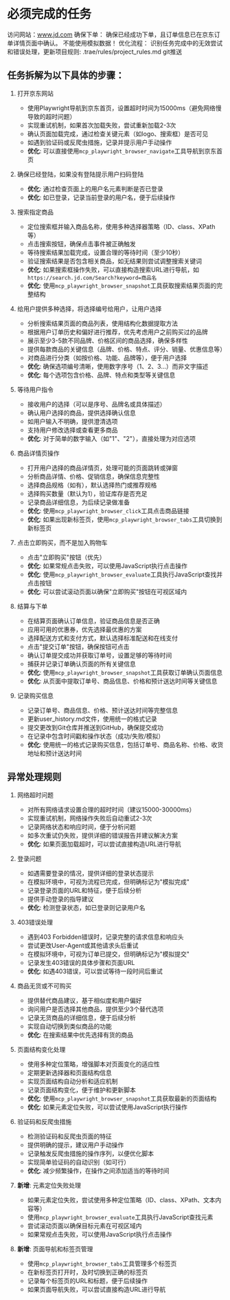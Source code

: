 # 必须完成的任务
访问网站：www.jd.com
确保下单： 确保已经成功下单，且订单信息已在京东订单详情页面中确认。 不能使用模拟数据！
优化流程： 识别任务完成中的无效尝试和错误处理，更新项目规则: .trae/rules/project_rules.md
git推送

## 任务拆解为以下具体的步骤：

1. 打开京东网站
   - 使用Playwright导航到京东首页，设置超时时间为15000ms（避免网络慢导致的超时问题）
   - 实现重试机制，如果首次加载失败，尝试重新加载2-3次
   - 确认页面加载完成，通过检查关键元素（如logo、搜索框）是否可见
   - 如遇到验证码或反爬虫措施，记录并提示用户手动操作
   - **优化**: 可以直接使用`mcp_playwright_browser_navigate`工具导航到京东首页

2. 确保已经登陆，如果没有登陆提示用户扫码登陆
   - **优化**: 通过检查页面上的用户名元素判断是否已登录
   - **优化**: 如已登录，记录当前登录的用户名，便于后续操作

3. 搜索指定商品
   - 定位搜索框并输入商品名称，使用多种选择器策略（ID、class、XPath等）
   - 点击搜索按钮，确保点击事件被正确触发
   - 等待搜索结果加载完成，设置合理的等待时间（至少10秒）
   - 验证搜索结果是否包含相关商品，如无结果则尝试调整搜索关键词
   - **优化**: 如果搜索框操作失败，可以直接构造搜索URL进行导航，如`https://search.jd.com/Search?keyword=商品名`
   - **优化**: 使用`mcp_playwright_browser_snapshot`工具获取搜索结果页面的完整结构

4. 给用户提供多种选择，将选择编号给用户，让用户选择
   - 分析搜索结果页面的商品列表，使用结构化数据提取方法
   - 根据用户订单历史和偏好进行推荐，优先考虑用户之前购买过的品牌
   - 展示至少3-5款不同品牌、价格区间的商品选择，确保多样性
   - 提供每款商品的关键信息（品牌、价格、特点、评分、销量、优惠信息等）
   - 对商品进行分类（如按价格、功能、品牌等），便于用户选择
   - **优化**: 确保选项编号清晰，使用数字序号（1、2、3...）而非文字描述
   - **优化**: 每个选项包含价格、品牌、特点和类型等关键信息

5. 等待用户指令
   - 接收用户的选择（可以是序号、品牌名或具体描述）
   - 确认用户选择的商品，提供选择确认信息
   - 如用户输入不明确，提供澄清选项
   - 支持用户修改选择或查看更多商品
   - **优化**: 对于简单的数字输入（如"1"、"2"），直接处理为对应选项

6. 商品详情页操作
   - 打开用户选择的商品详情页，处理可能的页面跳转或弹窗
   - 分析商品详情、价格、促销信息，确保信息完整性
   - 选择商品规格（如有），默认选择热门或推荐规格
   - 选择购买数量（默认为1），验证库存是否充足
   - 记录商品详细信息，为后续记录做准备
   - **优化**: 使用`mcp_playwright_browser_click`工具点击商品链接
   - **优化**: 如果出现新标签页，使用`mcp_playwright_browser_tabs`工具切换到新标签页

7. 点击立即购买，而不是加入购物车
   - 点击"立即购买"按钮（优先）
   - **优化**: 如果常规点击失败，可以使用JavaScript执行点击操作
   - **优化**: 使用`mcp_playwright_browser_evaluate`工具执行JavaScript查找并点击按钮
   - **优化**: 可以尝试滚动页面以确保"立即购买"按钮在可视区域内

8. 结算与下单
   - 在结算页面确认订单信息，验证商品信息是否正确
   - 应用可用的优惠券，优先选择最优惠的方案
   - 选择配送方式和支付方式，默认选择标准配送和在线支付
   - 点击"提交订单"按钮，确保按钮可点击
   - 确认订单提交成功并获取订单号，设置足够的等待时间
   - 捕获并记录订单确认页面的所有关键信息
   - **优化**: 使用`mcp_playwright_browser_snapshot`工具获取订单确认页面信息
   - **优化**: 从页面中提取订单号、商品信息、价格和预计送达时间等关键信息

9. 记录购买信息
   - 记录订单号、商品信息、价格、预计送达时间等完整信息
   - 更新user_history.md文件，使用统一的格式记录
   - 提交更改到Git仓库并推送到GitHub，确保提交成功
   - 在记录中包含时间戳和操作状态（成功/失败/模拟）
   - **优化**: 使用统一的格式记录购买信息，包括订单号、商品名称、价格、收货地址和预计送达时间

## 异常处理规则

1. 网络超时问题
   - 对所有网络请求设置合理的超时时间（建议15000-30000ms）
   - 实现重试机制，网络操作失败后自动重试2-3次
   - 记录网络状态和响应时间，便于分析问题
   - 如多次重试仍失败，提供详细的错误报告并建议解决方案
   - **优化**: 如果页面加载超时，可以尝试直接构造URL进行导航

2. 登录问题
   - 如遇需要登录的情况，提供详细的登录状态提示
   - 在模拟环境中，可视为流程已完成，但明确标记为"模拟完成"
   - 记录登录页面的URL和特征，便于后续分析
   - 提供手动登录的指导建议
   - **优化**: 检测登录状态，如已登录则记录用户名

3. 403错误处理
   - 遇到403 Forbidden错误时，记录完整的请求信息和响应头
   - 尝试更改User-Agent或其他请求头后重试
   - 在模拟环境中，可视为订单已提交，但明确标记为"模拟提交"
   - 记录发生403错误的具体步骤和页面URL
   - **优化**: 如遇403错误，可以尝试等待一段时间后重试

4. 商品无货或不可购买
   - 提供替代商品建议，基于相似度和用户偏好
   - 询问用户是否选择其他商品，提供至少3个替代选项
   - 记录无货商品的详细信息，便于后续分析
   - 实现自动切换到类似商品的功能
   - **优化**: 在搜索结果中优先选择有货的商品

5. 页面结构变化处理
   - 使用多种定位策略，增强脚本对页面变化的适应性
   - 定期更新选择器和页面结构信息
   - 实现页面结构自动分析和适应机制
   - 记录页面结构变化，便于维护和更新脚本
   - **优化**: 使用`mcp_playwright_browser_snapshot`工具获取最新的页面结构
   - **优化**: 如果元素定位失败，可以尝试使用JavaScript执行操作

6. 验证码和反爬虫措施
   - 检测验证码和反爬虫页面的特征
   - 提供明确的提示，建议用户手动操作
   - 记录触发反爬虫措施的操作序列，以便优化脚本
   - 实现简单验证码的自动识别（如可行）
   - **优化**: 减少频繁操作，在操作之间添加适当的等待时间

7. **新增**: 元素定位失败处理
   - 如果元素定位失败，尝试使用多种定位策略（ID、class、XPath、文本内容等）
   - 使用`mcp_playwright_browser_evaluate`工具执行JavaScript查找元素
   - 尝试滚动页面以确保目标元素在可视区域内
   - 如果常规点击失败，可以使用JavaScript执行点击操作

8. **新增**: 页面导航和标签页管理
   - 使用`mcp_playwright_browser_tabs`工具管理多个标签页
   - 在新标签页打开时，及时切换到正确的标签页
   - 记录每个标签页的URL和标题，便于后续操作
   - 如果页面导航失败，可以尝试直接构造URL进行导航
